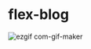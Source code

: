 # flex-blog

![ezgif com-gif-maker](https://user-images.githubusercontent.com/33363507/115416830-b5727480-a1bd-11eb-84ca-a545a82f4bc1.gif)
